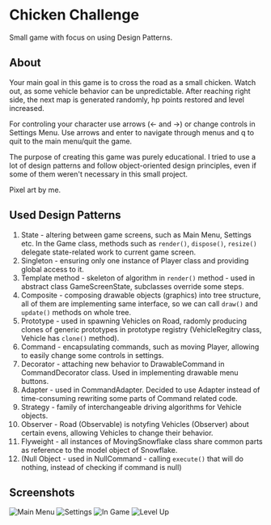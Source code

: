 # Chicken Challenge
Small game with focus on using Design Patterns.
## About
Your main goal in this game is to cross the road as a small chicken. Watch out, as some vehicle behavior can be unpredictable. After reaching right side, the next map is generated randomly, hp points restored and level increased. 

For controling your character use arrows (<- and ->) or change controls in Settings Menu. Use arrows and enter to navigate through menus and q to quit to the main menu/quit the game. 

The purpose of creating this game was purely educational. I tried to use a lot of design patterns and follow object-oriented design principles, even if some of them weren't necessary in this small project.

Pixel art by me.

## Used Design Patterns
  1. State - altering between game screens, such as Main Menu, Settings etc. In the Game class, methods such as `render()`, `dispose()`, `resize()` delegate state-related work to current game screen.
  2. Singleton - ensuring only one instance of Player class and providing global access to it.
  3. Template method - skeleton of algorithm in `render()` method - used in abstract class GameScreenState, subclasses override some steps.
  4. Composite - composing drawable objects (graphics) into tree structure, all of them are implementing same interface, so we can call `draw()` and `update()` methods on whole tree.
  5. Prototype - used in spawning Vehicles on Road, radomly producing clones of generic prototypes in prototype registry (VehicleRegitry class, Vehicle has `clone()` method).
  6. Command - encapsulating commands, such as moving Player, allowing to easily change some controls in settings.
  7. Decorator - attaching new behavior to DrawableCommand in CommandDecorator class. Used in implementing drawable menu buttons.
  8. Adapter - used in CommandAdapter. Decided to use Adapter instead of time-consuming rewriting some parts of Command related code.
  9. Strategy - family of interchangeable driving algorithms for Vehicle objects.
  10. Observer - Road (Observable) is notyfing Vehicles (Observer) about certain evens, allowing Vehicles to change their behavior. 
  11. Flyweight - all instances of MovingSnowflake class share common parts as reference to the model object of Snowflake.
  12. (Null Object - used in NullCommand - calling `execute()` that will do nothing, instead of checking if command is null)
  
## Screenshots
  ![Main Menu](https://i.ibb.co/72dq2rG/in-menu1.png)
  ![Settings](https://i.ibb.co/LdJfJms/in-menu2.png)
  ![In Game](https://i.ibb.co/Qn6rbNb/in-game1.png)
  ![Level Up](https://i.ibb.co/fXR0Nd7/in-game2.png)

